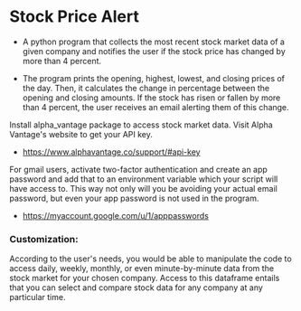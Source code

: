 # Stock Price Alert
 
* A python program that collects the most recent stock market data of a given company
and notifies the user if the stock price has changed by more than 4 percent. 

* The program prints the opening, highest, lowest, and closing prices of the day. Then, it calculates the 
change in percentage between the opening and closing amounts. If the stock has risen or fallen by
more than 4 percent, the user receives an email alerting them of this change. 

Install alpha_vantage package to access stock market data. Visit Alpha Vantage's website to get your
API key. 
* https://www.alphavantage.co/support/#api-key

For gmail users, activate two-factor authentication and create an app password and add that to an
environment variable which your script will have access to. This way not only will you be avoiding
your actual email password, but even your app password is not used in the program.
* https://myaccount.google.com/u/1/apppasswords

### Customization:
According to the user's needs, you would be able to manipulate the code to access daily, weekly,
monthly, or even minute-by-minute data from the stock market for your chosen company. Access to this dataframe
entails that you can select and compare stock data for any company at any particular time. 

 
